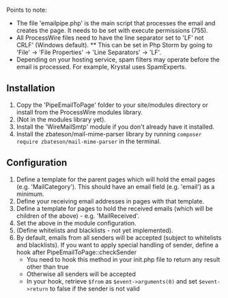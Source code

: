 Points to note:

* The file 'emailpipe.php' is the main script that processes the email and creates the page. It needs to be set with execute permissions (755).
* All ProcessWire files need to have the line separator set to 'LF' not CRLF' (Windows default). 
** This can be set in Php Storm by going to 'File' -> 'File Properties' -> 'Line Separators' -> 'LF'.
* Depending on your hosting service, spam filters may operate before the email is processed. For example, Krystal uses SpamExperts.

## Installation
1. Copy the 'PipeEmailToPage' folder to your site/modules directory or install from the ProcessWire modules library.
2. (Not in the modules library yet).
3. Install the 'WireMailSmtp' module if you don't already have it installed.
4. Install the zbateson/mail-mime-parser library by running `composer require zbateson/mail-mime-parser` in the terminal.

## Configuration
1. Define a template for the parent pages which will hold the email pages (e.g. 'MailCategory'). This should have an
email field (e.g. 'email') as a minimum.
2. Define your receiving email addresses in pages with that template.
3. Define a template for pages to hold the received emails (which will be children of the above) - e.g. 'MailReceived'.
4. Set the above in the module configuration.
5. (Define whitelists and blacklists - not yet implemented).
6. By default, emails from all senders will be accepted (subject to whitelists and blacklists). If you want to
apply special handling of sender, define a hook after PipeEmailToPage::checkSender
   * You need to hook this method in your init.php file to return any result other than true
   * Otherwise all senders will be accepted
   * In your hook, retrieve `$from` as `$event->arguments(0)` and set `$event->return` to false if the sender is not valid